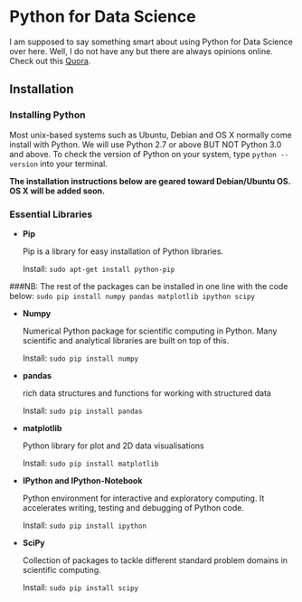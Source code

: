 # Python for Data Science

  I am supposed to say something smart about using Python for Data Science over here.  Well, I do not have any but there are always opinions online. Check out this [Quora](http://www.quora.com/Why-is-Python-a-language-of-choice-for-data-scientists).

## Installation

### Installing Python

Most unix-based systems such as Ubuntu, Debian and OS X normally come install with Python. We will use Python 2.7 or above BUT NOT Python 3.0 and above. To check the version of Python on your system, type `python --version` into your terminal.

**The installation instructions below are geared toward Debian/Ubuntu OS. OS X will be added soon.**

### Essential Libraries

+ **Pip**

  Pip is a library for easy installation of Python libraries.

  Install: `sudo apt-get install python-pip`

###NB: The rest of the packages can be installed in one line with the code below:
  `sudo pip install numpy pandas matplotlib ipython scipy`

+ **Numpy**

  Numerical Python package for scientific computing in Python. Many scientific and analytical libraries are built on top of this.

  Install: `sudo pip install numpy`

+ **pandas**

  rich data structures and functions for working with structured data

  Install: `sudo pip install pandas`

+ **matplotlib**

  Python library for plot and 2D data visualisations

  Install: `sudo pip install matplotlib`

+ **IPython and IPython-Notebook**

  Python environment for interactive and exploratory computing. It accelerates writing, testing and debugging of Python code.

  Install: `sudo pip install ipython`

+ **SciPy**

  Collection of packages to tackle different standard problem domains in scientific computing.

  Install: `sudo pip install scipy`
